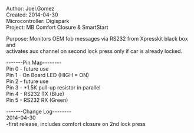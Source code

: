 Author: Joel.Gomez  
Created: 2014-04-30  
Microcontroller: Digispark  
Project: MB Comfort Closure & SmartStart  

Purpose: Monitors OEM fob messages via RS232 from Xpresskit black box and  
activates aux channel on second lock press only if car is already locked.  

-------Pin Map--------  
 Pin 0 - future use  
 Pin 1 - On Board LED (HIGH = ON)  
 Pin 2 - future use  
 Pin 3 - *1.5K pull-up resistor in parallel  
 Pin 4 - RS232 TX (Blue)  
 Pin 5 - RS232 RX (Green)  

-------Change Log--------  
2014-04-30  
-first release, includes comfort closure on 2nd lock press  
